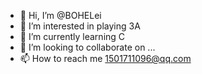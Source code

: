 - 👋 Hi, I’m @BOHELei
- 👀 I’m interested in playing 3A
- 🌱 I’m currently learning C
- 💞️ I’m looking to collaborate on ...
- 📫 How to reach me 1501711096@qq.com

<!---
BOHELei/BOHELei is a ✨ special ✨ repository because its `README.md` (this file) appears on your GitHub profile.
You can click the Preview link to take a look at your changes.
--->
